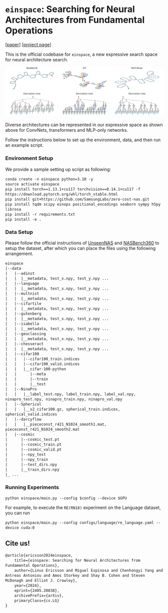 # `einspace`: Searching for Neural Architectures from Fundamental Operations
[[paper]](https://arxiv.org/abs/2405.20838) [[project page]](https://linusericsson.github.io/einspace/)

This is the official codebase for `einspace`, a new expressive search space for neural architecture search.

![image](figures/baselines_arch_tree.png)

Diverse architectures can be represented in our expressive space as shown above for ConvNets, transformers and MLP-only networks.

Follow the instructions below to set up the environment, data, and then run an example script.

### Environment Setup
We provide a sample setting up script as following:

```shell
conda create -n einspace python=3.10 -y
source activate einspace
pip install torch==1.13.1+cu117 torchvision==0.14.1+cu117 -f https://download.pytorch.org/whl/torch_stable.html
pip install git+https://github.com/SamsungLabs/zero-cost-nas.git
pip install tqdm scipy einops positional_encodings seaborn sympy h5py librosa
pip install -r requirements.txt
pip install -e .
```

### Data Setup
Please follow the official instructions of [UnseenNAS](https://github.com/Towers-D/NAS-Unseen-Datasets?tab=readme-ov-file) and [NASBench360](https://github.com/rtu715/NAS-Bench-360) to setup the dataset, after which you can place the files using the following arrangement.
```
einspace
|--data
|   |--adinst
|   |  |__metadata, test_x.npy, test_y.npy ...
|   |--language
|   |  |__metadata, test_x.npy, test_y.npy ...
|   |--multnist
|   |  |__metadata, test_x.npy, test_y.npy ...
|   |--cifartile
|   |  |__metadata, test_x.npy, test_y.npy ...
|   |--gutenberg
|   |  |__metadata, test_x.npy, test_y.npy ...
|   |--isabella
|   |  |__metadata, test_x.npy, test_y.npy ...
|   |--geoclassing
|   |  |__metadata, test_x.npy, test_y.npy ...
|   |--chesseract
|   |  |__metadata, test_x.npy, test_y.npy ...
|   |--cifar100
|   |   |--cifar100_train.indices
|   |   |--cifar100_valid.indices
|   |   |__cifar-100-python
|   |      |--meta
|   |      |--train
|   |      |__test
|   |--NinaPro
|   |   |__label_test.npy, label_train.npy, label_val.npy, ninapro_test.npy, ninapro_train.npy, ninapro_val.npy
|   |--Spherical
|   |   |__s2_cifar100.gz, spherical_train.indices, spherical_valid.indices
|   |--darcyflow
|   |   |__piececonst_r421_N1024_smooth1.mat, piececonst_r421_N1024_smooth2.mat
|   |--cosmic
|      |--cosmic_test.pt
|      |--cosmic_train.pt
|      |--cosmic_valid.pt
|      |--npy_test  
|      |--npy_train  
|      |--test_dirs.npy  
|      |__train_dirs.npy
|_ ...
```



### Running Experiments
```shell
python einspace/main.py --config $config --device $GPU
```
For example, to execute the `RE(RN18)` experiment on the Language dataset, you can run
```shell
python einspace/main.py --config configs/language/re_language.yaml --device cuda:0
```


## Cite us!

```
@article{ericsson2024einspace,
    title={einspace: Searching for Neural Architectures from Fundamental Operations}, 
    author={Linus Ericsson and Miguel Espinosa and Chenhongyi Yang and Antreas Antoniou and Amos Storkey and Shay B. Cohen and Steven McDonagh and Elliot J. Crowley},
    year={2024},
    eprint={2405.20838},
    archivePrefix={arXiv},
    primaryClass={cs.LG}
}
```
